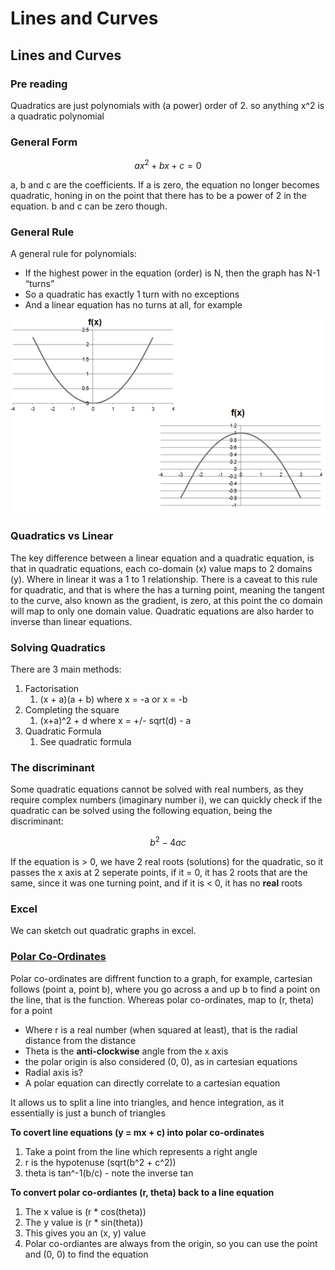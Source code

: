 # Lines and Curves

## Lines and Curves

### Pre reading

Quadratics are just polynomials with \(a power\) order of 2. so anything x^2 is a quadratic polynomial

### General Form

$$
ax^2 + bx + c = 0
$$

a, b and c are the coefficients. If a is zero, the equation no longer becomes quadratic, honing in on the point that there has to be a power of 2 in the equation. b and c can be zero though.

### General Rule

A general rule for polynomials:

* If the highest power in the equation \(order\) is N, then the graph has N-1 “turns”
* So a quadratic has exactly 1 turn with no exceptions
* And a linear equation has no turns at all, for example

![](../../../../.gitbook/assets/image%20%2811%29.png)

### Quadratics vs Linear

The key difference between a linear equation and a quadratic equation, is that in quadratic equations, each co-domain \(x\) value maps to 2 domains \(y\). Where in linear it was a 1 to 1 relationship. There is a caveat to this rule for quadratic, and that is where the has a turning point, meaning the tangent to the curve, also known as the gradient, is zero, at this point the co domain will map to only one domain value. Quadratic equations are also harder to inverse than linear equations.

### Solving Quadratics

 There are 3 main methods:

1. Factorisation
   1. \(x + a\)\(a + b\) where x = -a or x = -b
2. Completing the square
   1. \(x+a\)^2 + d where x = +/- sqrt\(d\) - a
3. Quadratic Formula
   1. See quadratic formula

### The discriminant

Some quadratic equations cannot be solved with real numbers, as they require complex numbers \(imaginary number i\), we can quickly check if the quadratic can be solved using the following equation, being the discriminant:

$$
b^2-4ac
$$

If the equation is &gt; 0, we have 2 real roots \(solutions\) for the quadratic, so it passes the x axis at 2 seperate points, if it = 0, it has 2 roots that are the same, since it was one turning point, and if it is &lt; 0, it has no **real** roots

### Excel

We can sketch out quadratic graphs in excel.

### [Polar Co-Ordinates](https://www.mathsisfun.com/polar-cartesian-coordinates.html)

Polar co-ordinates are diffrent function to a graph, for example, cartesian follows \(point a, point b\), where you go across a and up b to find a point on the line, that is the function. Whereas polar co-ordinates, map to \(r, theta\) for a point

* Where r is a real number \(when squared at least\), that is the radial distance from the distance
* Theta is the **anti-clockwise** angle from the x axis
* the polar origin is also considered \(0, 0\), as in cartesian equations
* Radial axis is?
* A polar equation can directly correlate to a cartesian equation

It allows us to split a line into triangles, and hence integration, as it essentially is just a bunch of triangles

**To covert line equations \(y = mx + c\) into polar co-ordinates**

1. Take a point from the line which represents a right angle
2. r is the hypotenuse \(sqrt\(b^2 + c^2\)\)
3. theta is tan^-1\(b/c\) - note the inverse tan

**To convert polar co-ordiantes \(r, theta\) back to a line equation**

1. The x value is \(r \* cos\(theta\)\)
2. The y value is \(r \* sin\(theta\)\)
3. This gives you an \(x, y\) value
4. Polar co-ordiantes are always from the origin, so you can use the point and \(0, 0\) to find the equation

